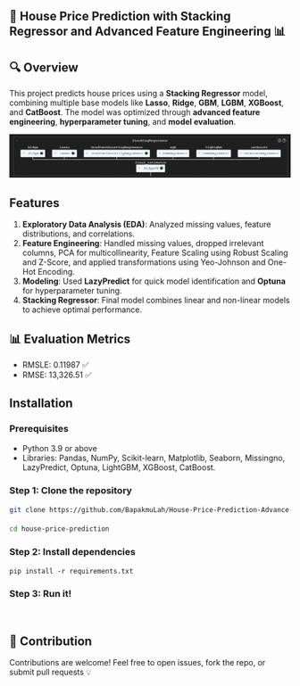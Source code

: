 ## 🏡 House Price Prediction with Stacking Regressor and Advanced Feature Engineering 📊


## 🔍 Overview
This project predicts house prices using a **Stacking Regressor** model, combining multiple base models like **Lasso**, **Ridge**, **GBM**, **LGBM**, **XGBoost**, and **CatBoost**. The model was optimized through **advanced feature engineering**, **hyperparameter tuning**, and **model evaluation**.
<br>

![Stacking Model Pipeline](Stacking-Pipeline.png)

## Features
1. **Exploratory Data Analysis (EDA)**: Analyzed missing values, feature distributions, and correlations.
2. **Feature Engineering**: Handled missing values, dropped irrelevant columns, PCA for multicollinearity, Feature Scaling using Robust Scaling and Z-Score, and applied transformations using Yeo-Johnson and One-Hot Encoding.
3. **Modeling**: Used **LazyPredict** for quick model identification and **Optuna** for hyperparameter tuning.
4. **Stacking Regressor**: Final model combines linear and non-linear models to achieve optimal performance.

## 📊 Evaluation Metrics
- RMSLE: 0.11987 ✅
- RMSE: 13,326.51 ✅

## Installation

### Prerequisites
- Python 3.9 or above
- Libraries: Pandas, NumPy, Scikit-learn, Matplotlib, Seaborn, Missingno, LazyPredict, Optuna, LightGBM, XGBoost, CatBoost.

### Step 1: Clone the repository
```bash
git clone https://github.com/BapakmuLah/House-Price-Prediction-Advance-Regression-Techniques-Kaggle.git

cd house-price-prediction
```
### Step 2: Install dependencies
```
pip install -r requirements.txt
```
### Step 3: Run it!
<br>

## 🤝 Contribution
Contributions are welcome! Feel free to open issues, fork the repo, or submit pull requests 💡

